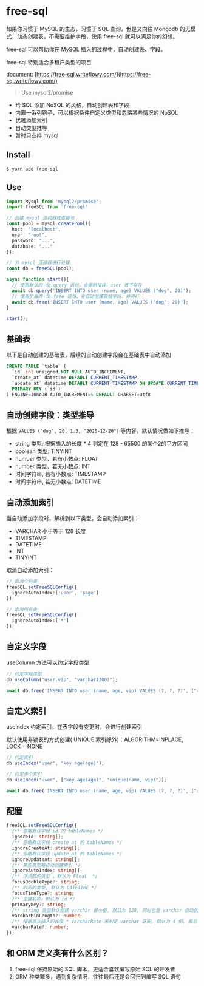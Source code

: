 # free-sql

如果你习惯于 MySQL 的生态，习惯于 SQL 查询，但是又向往 Mongodb 的无模式，动态创建表，不需要维护字段，使用 free-sql 就可以满足你的幻想。

free-sql 可以帮助你在 MySQL 插入的过程中，自动创建表、字段。

free-sql 特别适合多租户类型的项目

document: [https://free-sql.writeflowy.com/](https://free-sql.writeflowy.com/)

> Use mysql2/promise

- 给 SQL 添加 NoSQL 的风格，自动创建表和字段
- 内置一系列钩子，可以根据条件自定义类型和忽略某些情况的 NoSQL
- 优雅添加索引
- 自动类型推导
- 暂时只支持 mysql

## Install

```
$ yarn add free-sql
```

## Use

```ts
import Mysql from 'mysql2/promise';
import freeSQL from 'free-sql'

// 创建 mysql 连机器或连接池
const pool = mysql.createPool({
  host: "localhost",
  user: "root",
  password: "...",
  database: "..."
});

// 对 mysql 连接器进行处理
const db = freeSQL(pool);

async function start(){
  // 使用默认的 db.query 语句，会提示错误，user 表不存在
  await db.query('INSERT INTO user (name, age) VALUES ("dog", 20)');
  // 使用扩展的 db.free 语句，会自动创建表或字段，并进行
  await db.free('INSERT INTO user (name, age) VALUES ("dog", 20)');
}

start();
```

## 基础表

以下是自动创建的基础表，后续的自动创建字段会在基础表中自动添加

```sql
CREATE TABLE `table` (
  `id` int unsigned NOT NULL AUTO_INCREMENT,
  `create_at` datetime DEFAULT CURRENT_TIMESTAMP,
  `update_at` datetime DEFAULT CURRENT_TIMESTAMP ON UPDATE CURRENT_TIMESTAMP,
  PRIMARY KEY (`id`)
) ENGINE=InnoDB AUTO_INCREMENT=5 DEFAULT CHARSET=utf8
```

## 自动创建字段：类型推导

根据 `VALUES ("dog", 20, 1.3, "2020-12-20")` 等内容，默认情况做如下推导：

- string 类型: 根据插入的长度 * 4 判定在 128 - 65500 的某个2的平方区间
- boolean 类型: TINYINT
- number 类型，若有小数点: FLOAT
- number 类型，若无小数点: INT
- 时间字符串, 若有小数点: TIMESTAMP
- 时间字符串, 若无小数点: DATETIME

## 自动添加索引

当自动添加字段时，解析到以下类型，会自动添加索引：

- VARCHAR 小于等于 128 长度
- TIMESTAMP
- DATETIME
- INT
- TINYINT

取消自动添加索引：

```ts
// 取消个别表
freeSQL.setFreeSQLConfig({
  ignoreAutoIndex:['user', 'page']
})

// 取消所有表
freeSQL.setFreeSQLConfig({
  ignoreAutoIndex:['*']
})
```


## 自定义字段

useColumn 方法可以约定字段类型

```ts
// 约定字段类型
db.useColumn("user.vip", "varchar(300)");

await db.free('INSERT INTO user (name, age, vip) VALUES (?, ?, ?)', ["dog", 20, 50]);
```

## 自定义索引

useIndex 约定索引，在表字段有变更时，会进行创建索引

默认使用非锁表的方式创建( UNIQUE 索引除外)：ALGORITHM=INPLACE, LOCK = NONE

```ts
// 约定索引
db.useIndex("user", "key age(age)");

// 约定多个索引
db.useIndex("user", ["key age(age)", "unique(name, vip)"]);

await db.free('INSERT INTO user (name, age, vip) VALUES (?, ?, ?)', ["dog", 20, 50]);
```

## 配置

```ts
freeSQL.setFreeSQLConfig({
  /** 忽略默认字段 id 的 tableNames */
  ignoreId: string[];
  /** 忽略默认字段 create_at 的 tableNames */
  ignoreCreateAt: string[];
  /** 忽略默认字段 update_at 的 tableNames */
  ignoreUpdateAt: string[];
  /** 某些表忽略自动创建索引 */
  ignoreAutoIndex: string[];
  /** 浮点数的类型 ，默认为 Float  */
  focusDoubleType?: string;
  /** 时间的类型, 默认为 DATETIME */
  focusTimeType?: string;
  /** 主键名称，默认为 id */
  primaryKey?: string;
  /** string 类型默认创建 varchar 最小值, 默认为 128, 同时也是 varchar 自动创建索引的尺寸依据 */
  varcharMinLength?: number;
  /** 根据首次插入的长度 * varcharRate 来判定 varchar 区间, 默认为 4 倍, 最后会和 varcharMinLength 之间取最大值，并且计算为2的次方*/
  varcharRate?: number;
});
```

## 和 ORM 定义类有什么区别？

1. free-sql 保持原始的 SQL 脚本，更适合喜欢编写原始 SQL 的开发者
2. ORM 种类繁多，遇到复杂情况，往往最后还是会回归到编写 SQL 语句